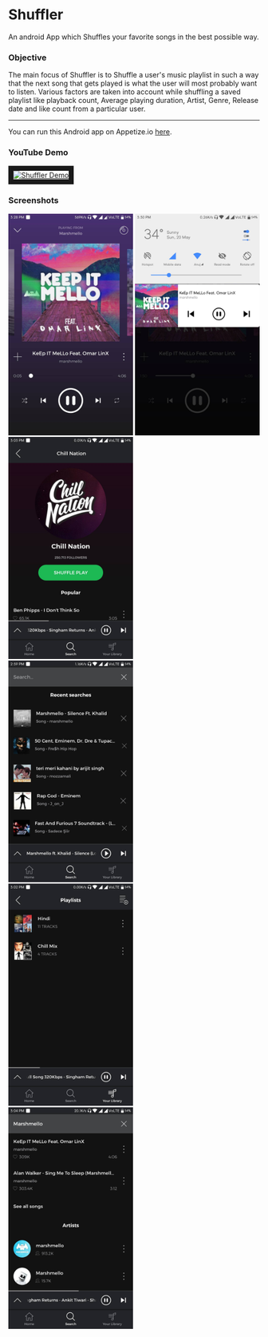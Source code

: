 # Shuffler
An android App which Shuffles your favorite songs in the best possible way.

<h3>Objective</h3> 
The main focus of Shuffler is to Shuffle a user's music playlist in such a way that the next song that gets played is what the user will   most probably want to listen. Various factors are taken into account while shuffling a saved playlist like playback count, Average playing duration, Artist, Genre, Release date and like count from a particular user. 

***

You can run this Android app on Appetize.io <a href="https://appetize.io/app/06wpw6dgrdg02v042qxrcjt1y8?device=nexus5&scale=100&orientation=portrait&osVersion=7.1&deviceColor=black">here</a>.

<h3>YouTube Demo</h3>
<a href="https://www.youtube.com/embed/syQZ8loBql4" target="_blank"><img src="http://img.youtube.com/vi/syQZ8loBql4/0.jpg" 
alt="Shuffler Demo" width="240" height="180" border="10" /></a>

<h3>Screenshots</h3>
<div class="row">
  <div class="column">
  <img src="/screenshots/Screenshot_2018-05-20-15-28-50-927_com.example.anujsharma.shuffler.png" width="250" title="Song Images">
      
  <img src="/screenshots/Screenshot_2018-05-20-15-30-35-472_com.example.anujsharma.shuffler.png" width="250" title="Responsive Notification">
         
  <img src="/screenshots/Screenshot_2018-05-20-15-03-01-584_com.example.anujsharma.shuffler.png" width="250" title="Artist Profile">
        </div>       

  <div class="column">
  <img src="/screenshots/Screenshot_2018-05-20-14-59-47-654_com.example.anujsharma.shuffler.png" width="250" title="Search History">
      </div>   
      <div class="column">
  <img src="/screenshots/Screenshot_2018-05-20-15-02-39-938_com.example.anujsharma.shuffler.png" width="250" title="Saved Playlists">
         </div>   
         <div class="column">
<img src="/screenshots/Screenshot_2018-05-20-15-04-15-523_com.example.anujsharma.shuffler.png" width="250" title="Search Results">
</div>       
</div>
